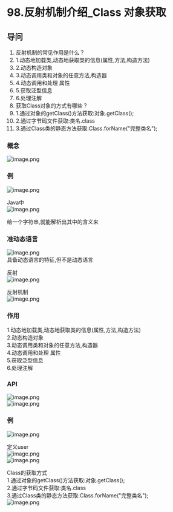# 98.反射机制介绍_Class 对象获取

<a name="8H5u9"></a>
## 导问
1. 反射机制的常见作用是什么？
  1. 1.动态地加载类,动态地获取类的信息(属性,方法,构造方法)
  1. 2.动态构造对象
  1. 3.动态调用类和对象的任意方法,构造器
  1. 4.动态调用和处理 属性
  1. 5.获取泛型信息
  1. 6.处理注解
2. 获取Class对象的方式有哪些？
  1. 1.通过对象的getClass()方法获取:对象.getClass();
  1. 2.通过字节码文件获取:类名.class
  1. 3.通过Class类的静态方法获取:Class.forName("完整类名");

<a name="ODbok"></a>
### 概念
![image.png](https://cdn.nlark.com/yuque/0/2019/png/349894/1560310585740-7e2b14c3-d947-4bae-9deb-fbc246dba369.png#align=left&display=inline&height=81&name=image.png&originHeight=161&originWidth=744&size=81025&status=done&width=372)
<a name="fmsNw"></a>
### 例
![image.png](https://cdn.nlark.com/yuque/0/2019/png/349894/1560310672724-dff70f11-af86-4698-9cd2-40d7dc56acbf.png#align=left&display=inline&height=329&name=image.png&originHeight=658&originWidth=749&size=163792&status=done&width=374.5)

Java中<br />![image.png](https://cdn.nlark.com/yuque/0/2019/png/349894/1560310711791-a01c6f00-28f8-42ba-a71b-26f51fda4181.png#align=left&display=inline&height=167&name=image.png&originHeight=334&originWidth=711&size=169155&status=done&width=355.5)

给一个字符串,就能解析出其中的含义来

<a name="BeZHP"></a>
### 准动态语言
![image.png](https://cdn.nlark.com/yuque/0/2019/png/349894/1560310787451-68aa9260-1efe-450b-9791-2803103dacf9.png#align=left&display=inline&height=69&name=image.png&originHeight=137&originWidth=716&size=104523&status=done&width=358)<br />具备动态语言的特征,但不是动态语言

反射<br />![image.png](https://cdn.nlark.com/yuque/0/2019/png/349894/1560310819339-d1fd080e-1b94-4f02-888b-936c0d78383b.png#align=left&display=inline&height=98&name=image.png&originHeight=196&originWidth=719&size=119452&status=done&width=359.5)

反射机制<br />![image.png](https://cdn.nlark.com/yuque/0/2019/png/349894/1560310906058-99d6f667-a130-41b9-9be2-e97e22d6c8c6.png#align=left&display=inline&height=180&name=image.png&originHeight=360&originWidth=721&size=236993&status=done&width=360.5)
<a name="ZGs4o"></a>
### 
<a name="hlwEN"></a>
### 作用
1.动态地加载类,动态地获取类的信息(属性,方法,构造方法)<br />2.动态构造对象<br />3.动态调用类和对象的任意方法,构造器<br />4.动态调用和处理 属性<br />5.获取泛型信息<br />6.处理注解


<a name="Oz4sH"></a>
### API
![image.png](https://cdn.nlark.com/yuque/0/2019/png/349894/1560310954827-d4cb4e23-ce09-4639-96cc-9a1e1e8ade19.png#align=left&display=inline&height=92&name=image.png&originHeight=183&originWidth=1243&size=141598&status=done&width=621.5)<br />![image.png](https://cdn.nlark.com/yuque/0/2019/png/349894/1560311104564-0a659ff4-e99e-4cb1-890f-0f4e471dfafe.png#align=left&display=inline&height=143&name=image.png&originHeight=286&originWidth=945&size=105121&status=done&width=472.5)

<a name="dVokK"></a>
### 例
![image.png](https://cdn.nlark.com/yuque/0/2019/png/349894/1560311045238-506c1af4-a576-43b3-9b43-47cebc9a87c0.png#align=left&display=inline&height=294&name=image.png&originHeight=588&originWidth=1088&size=346982&status=done&width=544)

定义user<br />![image.png](https://cdn.nlark.com/yuque/0/2019/png/349894/1560311070992-48e43896-d38c-426c-9581-5c0d35ee3257.png#align=left&display=inline&height=158&name=image.png&originHeight=315&originWidth=534&size=139019&status=done&width=267)<br />![image.png](https://cdn.nlark.com/yuque/0/2019/png/349894/1560311138452-47d8b490-e71e-404e-b378-378c265e2ae9.png#align=left&display=inline&height=186&name=image.png&originHeight=372&originWidth=1022&size=228603&status=done&width=511)


Class的获取方式<br />1.通过对象的getClass()方法获取:对象.getClass();<br />2.通过字节码文件获取:类名.class<br />3.通过Class类的静态方法获取:Class.forName("完整类名");<br />![image.png](https://cdn.nlark.com/yuque/0/2019/png/349894/1560311187227-cc2028df-3ad3-49f4-a6eb-cfd51ec83036.png#align=left&display=inline&height=214&name=image.png&originHeight=427&originWidth=813&size=276602&status=done&width=406.5)


